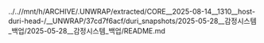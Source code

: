 ../..//mnt/h/ARCHIVE/.UNWRAP/extracted/CORE__2025-08-14__1310__host-duri-head-/__UNWRAP/37cd7f6acf/duri_snapshots/2025-05-28__감정시스템_백업/2025-05-28__감정시스템_백업/README.md